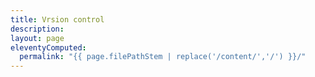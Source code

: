 ```yaml
---
title: Vrsion control
description:
layout: page
eleventyComputed:
  permalink: "{{ page.filePathStem | replace('/content/','/') }}/"
---
```

